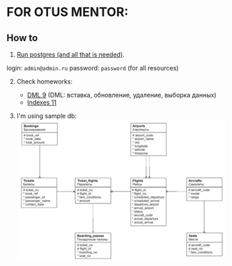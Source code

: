# FOR OTUS MENTOR:
## How to
1. [Run postgres (and all that is needed)](docs/infrastructure.md). 

login: ```admin@admin.ru```
password: ```password``` (for all resources) 

2. Check homeworks:

   * [DML 9](hw/dml_9.sql) (DML: вставка, обновление, удаление, выборка данных)
   * [Indexes 11](hw/indexes_11.sql)

  

3. I'm using sample db:
   ![sample_db_schema](docs/content/db_schema.png)
  